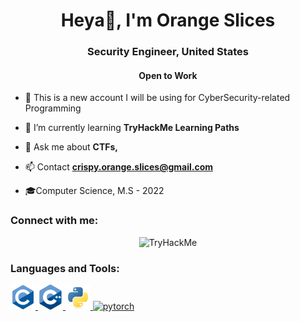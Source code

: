 <h1 align="center">Heya👋, I'm Orange Slices</h1>
<h3 align="center">Security Engineer, United States</h3>
<h4 align="center">Open to Work</h3>

- 🌱 This is a new account I will be using for CyberSecurity-related Programming

- 🧠 I’m currently learning **TryHackMe Learning Paths**

- 💬 Ask me about **CTFs,**

- 📫 Contact **crispy.orange.slices@gmail.com**

- 🎓Computer Science, M.S - 2022


<h3 align="left">Connect with me:</h3>
<p align="left">
</p>

<p align="center"> <img src="https://tryhackme-badges.s3.amazonaws.com/OrangeSlices.png" alt="TryHackMe"> </p>

<h3 align="left">Languages and Tools:</h3>
<p align="left"> <a href="https://www.cprogramming.com/" target="_blank" rel="noreferrer"> <img src="https://raw.githubusercontent.com/devicons/devicon/master/icons/c/c-original.svg" alt="c" width="40" height="40"/> </a> <a href="https://www.w3schools.com/cpp/" target="_blank" rel="noreferrer"> <img src="https://raw.githubusercontent.com/devicons/devicon/master/icons/cplusplus/cplusplus-original.svg" alt="cplusplus" width="40" height="40"/> </a> <a href="https://www.python.org" target="_blank" rel="noreferrer"> <img src="https://raw.githubusercontent.com/devicons/devicon/master/icons/python/python-original.svg" alt="python" width="40" height="40"/> </a> <a href="https://pytorch.org/" target="_blank" rel="noreferrer"> <img src="https://www.vectorlogo.zone/logos/pytorch/pytorch-icon.svg" alt="pytorch" width="40" height="40"/> </a> </p>
